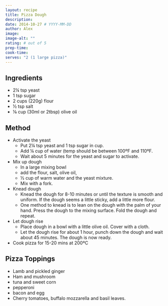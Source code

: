 ```yaml
---
layout: recipe
title: Pizza Dough
description:
date: 2014-10-27 # YYYY-MM-DD
author: Alex
image:
image-alt: ""
rating: # out of 5
prep-time:
cook-time:
serves: "2 (1 large pizza)"
---
```


## Ingredients
- 2¼ tsp yeast
- 1 tsp sugar
- 2 cups (220g) flour
- ½ tsp salt
- ⅛ cup (30ml or 2tbsp) olive oil

## Method
- Activate the yeast
  - Put 2¼ tsp yeast and 1 tsp sugar in cup.
  - Add ¼ cup of water (temp should be between 100ºF and 110ºF.
  - Wait about 5 minutes for the yeast and sugar to activate.
- Mix up dough
  - In a large mixing bowl
  - add the flour, salt, olive oil,
  - ½ cup of warm water and the yeast mixture.
  - Mix with a fork.
- Knead dough
  - Knead the dough for 8-10 minutes or until the texture is smooth and uniform. If the dough seems a little sticky, add a little more flour.
  - One method to knead is to lean on the dough with the palm of your hand. Press the dough to the mixing surface. Fold the dough and repeat.
- Let dough rise
  - Place dough in a bowl with a little olive oil. Cover with a cloth.
  - Let the dough rise for about 1 hour, punch down the dough and wait about 45 minutes. The dough is now ready.
- Cook pizza for 15-20 mins at 200ºC

## Pizza Toppings
- Lamb and pickled ginger
- Ham and mushroom
- tuna and sweet corn
- pepperoni
- bacon and egg
- Cherry tomatoes, buffalo mozzarella and basil leaves.
